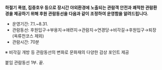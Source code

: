 **하절기 폭염, 집중호우 등으로 장시간 야외환경에 노출되는 관람객 안전과 쾌적한 관람환경을 제공하기 위해 후원 관람동선을 다음과 같이 조정하여 운영함을 알려드립니다.**

- 운영기간: 7.1.~8.31.
- 관람동선: 후원입구→부용지→애련지→관람지→연경당→비각길→후원입구→퇴장 (옥류천코스 제외)
- 관람시간: 70분

※ 비각길 개방 등 관람동선의 변화로 문화재의 다양한 감상 포인트 제공

붙임 관람동선 1부. 끝.